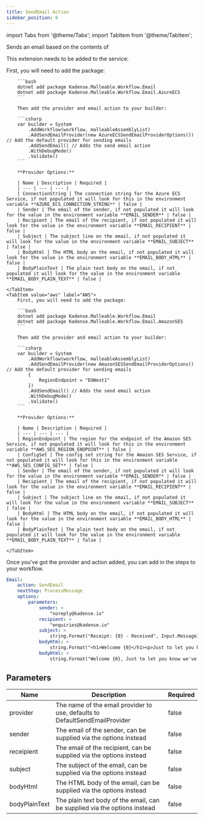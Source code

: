 ```yaml
---
title: SendEmail Action
sidebar_position: 6
---
```

import Tabs from '@theme/Tabs';
import TabItem from '@theme/TabItem';

Sends an email based on the contents of

This extension needs to be added to the service:

<Tabs>
    <TabItem value="azure" label="Azure" default>
        First, you will need to add the package:

        ```bash
        dotnet add package Kadense.Malleable.Workflow.Email
        dotnet add package Kadense.Malleable.Workflow.Email.AzureECS
        ```

        Then add the provider and email action to your builder:

        ```csharp
        var builder = System
            .AddWorkflow(workflow, malleableAssemblyList)
            .AddSendEmailProvider(new AzureECSSendEmailProviderOptions()) // Add the default provider for sending emails
            .AddSendEmail() // Adds the send email action
            .WithDebugMode()
            .Validate()
        ```

        **Provider Options:**

        | Name | Description | Required |
        | --- | --- | --- |
        | ConnectionString | The connection string for the Azure ECS Service, if not populated it will look for this in the environment variable **AZURE_ECS_CONNECTION_STRING** | false |
        | Sender | The email of the sender, if not populated it will look for the value in the environment variable **EMAIL_SENDER** | false |
        | Recipient | The email of the recipient, if not populated it will look for the value in the environment variable **EMAIL_RECIPIENT** | false |
        | Subject | The subject line on the email, if not populated it will look for the value in the environment variable **EMAIL_SUBJECT** | false |
        | BodyHtml | The HTML body on the email, if not populated it will look for the value in the environment variable **EMAIL_BODY_HTML** | false |
        | BodyPlainText | The plain text body on the email, if not populated it will look for the value in the environment variable **EMAIL_BODY_PLAIN_TEXT** | false |

    </TabItem>
    <TabItem value="aws" label="AWS">
        First, you will need to add the package:

        ```bash
        dotnet add package Kadense.Malleable.Workflow.Email
        dotnet add package Kadense.Malleable.Workflow.Email.AmazonSES
        ```

        Then add the provider and email action to your builder:

        ```csharp
        var builder = System
            .AddWorkflow(workflow, malleableAssemblyList)
            .AddSendEmailProvider(new AmazonSESSendEmailProviderOptions() // Add the default provider for sending emails
            {
                RegionEndpoint = "EUWest1"
            })
            .AddSendEmail() // Adds the send email action
            .WithDebugMode()
            .Validate()
        ```

        **Provider Options:**

        | Name | Description | Required |
        | --- | --- | --- |
        | RegionEndpoint | The region for the endpoint of the Amazon SES Service, if not populated it will look for this in the environment variable **AWS_SES_REGION_ENDPOINT** | false |
        | ConfigSet | The config set string for the Amazon SES Service, if not populated it will look for this in the environment variable **AWS_SES_CONFIG_SET** | false |
        | Sender | The email of the sender, if not populated it will look for the value in the environment variable **EMAIL_SENDER** | false |
        | Recipient | The email of the recipient, if not populated it will look for the value in the environment variable **EMAIL_RECIPIENT** | false |
        | Subject | The subject line on the email, if not populated it will look for the value in the environment variable **EMAIL_SUBJECT** | false |
        | BodyHtml | The HTML body on the email, if not populated it will look for the value in the environment variable **EMAIL_BODY_HTML** | false |
        | BodyPlainText | The plain text body on the email, if not populated it will look for the value in the environment variable **EMAIL_BODY_PLAIN_TEXT** | false |

    </TabItem>
</Tabs>

Once you've got the provider and action added, you can add in the steps to your workflow.

```yaml
Email:
    action: SendEmail
    nextStep: ProcessMessage
    options:
        parameters:
            sender: >
                "noreply@kadense.io"
            recipient: >
                "enquiries@kadense.io"
            subject: >
                string.Format("Receipt: {0} - Received", Input.MessageId)
            bodyHtml: >
                string.Format("<h1>Welcome {0}</h1><p>Just to let you know we've received your request {1} and are processing it now.</p>", Input.FirstName, Input.MessageId)
            bodyHtml: >
                string.Format("Welcome {0}, Just to let you know we've received your request {1} and are processing it now.", Input.FirstName, Input.MessageId)
```


## Parameters
| Name | Description | Required |
| --- | --- | --- |
| provider | The name of the email provider to use, defaults to DefaultSendEmailProvider | false | 
| sender | The email of the sender, can be supplied via the options instead | false |
| receipient | The email of the recipient, can be supplied via the options instead | false |
| subject | The subject of the email, can be supplied via the options instead | false |
| bodyHtml | The HTML body of the email, can be supplied via the options instead | false |
| bodyPlainText | The plain text body of the email, can be supplied via the options instead | false |
